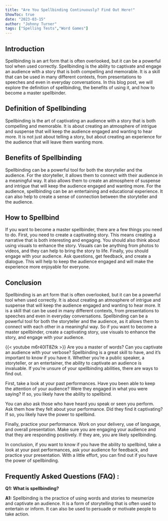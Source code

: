 ```yaml
---
title: "Are You Spellbinding Continuously? Find Out Here!"
ShowToc: true 
date: "2023-03-15"
author: "Johnny Turner" 
tags: ["Spelling Tests","Word Games"]
---
```

## Introduction 

Spellbinding is an art form that is often overlooked, but it can be a powerful tool when used correctly. Spellbinding is the ability to captivate and engage an audience with a story that is both compelling and memorable. It is a skill that can be used in many different contexts, from presentations to speeches and even in everyday conversations. In this blog post, we will explore the definition of spellbinding, the benefits of using it, and how to become a master spellbinder. 

## Definition of Spellbinding 

Spellbinding is the art of captivating an audience with a story that is both compelling and memorable. It is about creating an atmosphere of intrigue and suspense that will keep the audience engaged and wanting to hear more. It is not just about telling a story, but about creating an experience for the audience that will leave them wanting more. 

## Benefits of Spellbinding 

Spellbinding can be a powerful tool for both the storyteller and the audience. For the storyteller, it allows them to connect with their audience in a meaningful way. It also allows them to create an atmosphere of suspense and intrigue that will keep the audience engaged and wanting more. For the audience, spellbinding can be an entertaining and educational experience. It can also help to create a sense of connection between the storyteller and the audience. 

## How to Spellbind 

If you want to become a master spellbinder, there are a few things you need to do. First, you need to create a captivating story. This means creating a narrative that is both interesting and engaging. You should also think about using visuals to enhance the story. Visuals can be anything from photos to videos, and they can help to bring the story to life. Finally, you should engage with your audience. Ask questions, get feedback, and create a dialogue. This will help to keep the audience engaged and will make the experience more enjoyable for everyone. 

## Conclusion 

Spellbinding is an art form that is often overlooked, but it can be a powerful tool when used correctly. It is about creating an atmosphere of intrigue and suspense that will keep the audience engaged and wanting to hear more. It is a skill that can be used in many different contexts, from presentations to speeches and even in everyday conversations. Spellbinding can be a powerful tool for both the storyteller and the audience, as it allows them to connect with each other in a meaningful way. So if you want to become a master spellbinder, create a captivating story, use visuals to enhance the story, and engage with your audience.

{{< youtube m6r40lT8Ztk >}} 
Are you a master of words? Can you captivate an audience with your verbose? Spellbinding is a great skill to have, and it’s important to know if you have it. Whether you’re a public speaker, a storyteller, or an entertainer, the ability to captivate an audience is invaluable. If you’re unsure of your spellbinding abilities, there are ways to find out. 

First, take a look at your past performances. Have you been able to keep the attention of your audience? Were they engaged in what you were saying? If so, you likely have the ability to spellbind. 

You can also ask those who have heard you speak or seen you perform. Ask them how they felt about your performance. Did they find it captivating? If so, you likely have the power to spellbind. 

Finally, practice your performance. Work on your delivery, use of language, and overall presentation. Make sure you are engaging your audience and that they are responding positively. If they are, you are likely spellbinding.

In conclusion, if you want to know if you have the ability to spellbind, take a look at your past performances, ask your audience for feedback, and practice your presentation. With a little effort, you can find out if you have the power of spellbinding.

## Frequently Asked Questions (FAQ) :
**Q1: What is spellbinding?**

**A1:** Spellbinding is the practice of using words and stories to mesmerize and captivate an audience. It is a form of storytelling that is often used to entertain or inform. It can also be used to persuade or motivate people to take action.





